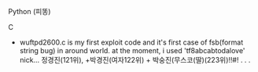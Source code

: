 Python (피똥)

C

- wuftpd2600.c is my first exploit code and it's first case of fsb(format string bug) in around world. at the moment, i used 'tf8abcabtodalove' nick...
  정경진(121위), +박경진(여자122위) + 박숭진(무스코(딸)(223위)!!#!
  .
  .
  .
  
  
